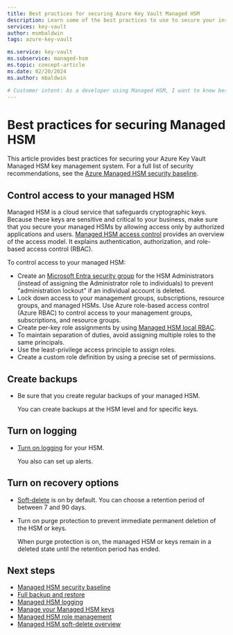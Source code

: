 ```yaml
---
title: Best practices for securing Azure Key Vault Managed HSM
description: Learn some of the best practices to use to secure your instance of Azure Key Vault Managed HSM.
services: key-vault
author: msmbaldwin
tags: azure-key-vault

ms.service: key-vault
ms.subservice: managed-hsm
ms.topic: concept-article
ms.date: 02/20/2024
ms.author: mbaldwin

# Customer intent: As a developer using Managed HSM, I want to know best practices for securing my managed HSM, so that I can implement them.
---
```

# Best practices for securing Managed HSM

This article provides best practices for securing your Azure Key Vault Managed HSM key management system. For a full list of security recommendations, see the [Azure Managed HSM security baseline](/security/benchmark/azure/baselines/key-vault-managed-hsm-security-baseline).

## Control access to your managed HSM

Managed HSM is a cloud service that safeguards cryptographic keys. Because these keys are sensitive and critical to your business, make sure that you secure your managed HSMs by allowing access only by  authorized applications and users. [Managed HSM access control](access-control.md) provides an overview of the access model. It explains authentication, authorization, and role-based access control (RBAC).

To control access to your managed HSM:

- Create an [Microsoft Entra security group](../../active-directory/fundamentals/active-directory-manage-groups.md) for the HSM Administrators (instead of assigning the Administrator role to individuals) to prevent "administration lockout" if an individual account is deleted.
- Lock down access to your management groups, subscriptions, resource groups, and managed HSMs. Use Azure role-based access control (Azure RBAC) to control access to your management groups, subscriptions, and resource groups.
- Create per-key role assignments by using [Managed HSM local RBAC](access-control.md#data-plane-and-managed-hsm-local-rbac).
- To maintain separation of duties, avoid assigning multiple roles to the same principals.
- Use the least-privilege access principle to assign roles.
- Create a custom role definition by using a precise set of permissions.

## Create backups

- Be sure that you create regular backups of your managed HSM.

   You can create backups at the HSM level and for specific keys.

## Turn on logging

- [Turn on logging](logging.md) for your HSM.

   You also can set up alerts.

## Turn on recovery options

- [Soft-delete](soft-delete-overview.md) is on by default. You can choose a retention period of between 7 and 90 days.
- Turn on purge protection to prevent immediate permanent deletion of the HSM or keys.

  When purge protection is on, the managed HSM or keys remain in a deleted state until the retention period has ended.

## Next steps

- [Managed HSM security baseline](/security/benchmark/azure/baselines/key-vault-managed-hsm-security-baseline)
- [Full backup and restore](backup-restore.md)
- [Managed HSM logging](logging.md)
- [Manage your Managed HSM keys](key-management.md)
- [Managed HSM role management](role-management.md)
- [Managed HSM soft-delete overview](soft-delete-overview.md)
